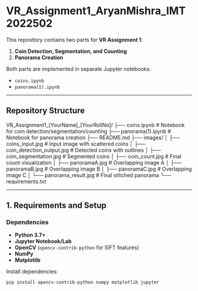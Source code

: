 # VR_Assignment1_AryanMishra_IMT2022502


This repository contains two parts for **VR Assignment 1**:

1. **Coin Detection, Segmentation, and Counting**  
2. **Panorama Creation**

Both parts are implemented in separate Jupyter notebooks:  
- `coins.ipynb`  
- `panorama(1).ipynb`

---
## Repository Structure

VR_Assignment1_[YourName]_[YourRollNo]/
├── coins.ipynb # Notebook for coin detection/segmentation/counting
├── panorama(1).ipynb # Notebook for panorama creation
├── README.md
├── images/
│ ├── coins_input.jpg # Input image with scattered coins
│ ├── coin_detection_output.jpg # Detected coins with outlines
│ ├── coin_segmentation.jpg # Segmented coins
│ ├── coin_count.jpg # Final count visualization
│ ├── panoramaA.jpg # Overlapping image A
│ ├── panoramaB.jpg # Overlapping image B
│ ├── panoramaC.jpg # Overlapping image C
│ └── panorama_result.jpg # Final stitched panorama
└── requirements.txt

---

## 1. Requirements and Setup

### Dependencies
- **Python 3.7+**  
- **Jupyter Notebook/Lab**  
- **OpenCV** (`opencv-contrib-python` for SIFT features)  
- **NumPy**  
- **Matplotlib**

Install dependencies:
```bash
pip install opencv-contrib-python numpy matplotlib jupyter

